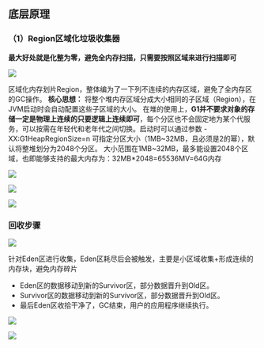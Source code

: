 ## 底层原理

### （1）Region区域化垃圾收集器

**最大好处就是化整为零，避免全内存扫描，只需要按照区域来进行扫描即可**

![](https://youpaiyun.zongqilive.cn/image/20200425153537.png)

区域化内存划片Region，整体编为了一下列不连续的内存区域，避免了全内存区的GC操作。
**核心思想：** 将整个堆内存区域分成大小相同的子区域（Region），在JVM启动时会自动配置这些子区域的大小。
在堆的使用上，**G1并不要求对象的存储一定是物理上连续的只要逻辑上连续即可**，每个分区也不会固定地为某个代服务，可以按需在年轻代和老年代之间切换。启动时可以通过参数 -XX:G1HeapRegionSize=n 可指定分区大小（1MB~32MB，且必须是2的幂），默认将整堆划分为2048个分区。
大小范围在1MB~32MB，最多能设置2048个区域，也即能够支持的最大内存为：32MB*2048=65536MV=64G内存

![](https://youpaiyun.zongqilive.cn/image/20200425153557.png)

![](https://youpaiyun.zongqilive.cn/image/20200425153635.png)

![](https://youpaiyun.zongqilive.cn/image/20200425153644.png)





### 回收步骤

![](https://youpaiyun.zongqilive.cn/image/20200425153702.png)

针对Eden区进行收集，Eden区耗尽后会被触发，主要是小区域收集+形成连续的内存块，避免内存碎片

- Eden区的数据移动到新的Survivor区，部分数据晋升到Old区。
- Survivor区的数据移动到新的Survivor区，部分数据晋升到Old区。
- 最后Eden区收拾干净了，GC结束，用户的应用程序继续执行。

![](https://youpaiyun.zongqilive.cn/image/20200425153804.png)

![](https://youpaiyun.zongqilive.cn/image/20200425153812.png)

































































